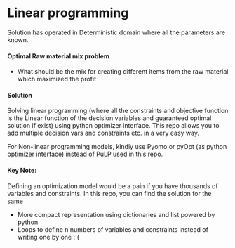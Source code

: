 # Linear programming 

Solution has operated in Deterministic domain where all the parameters are known. 

#### Optimal Raw material mix problem
- What should be the mix for creating different items from the raw material which maximized the profit

####  Solution
Solving linear programming (where all the constraints and objective function is the Linear function of the decision variables and guaranteed optimal solution if exist) using python optimizer interface. This repo allows you to add multiple decision vars and constraints etc. in a very easy way.

For Non-linear programming models, kindly use Pyomo or pyOpt (as python optimizer interface) instead of PuLP used in this repo. 

#### Key Note:
Defining an optimization model would be a pain if you have thousands of variables and constraints. In this repo, you can find the solution for the same
- More compact representation using dictionaries and list powered by python
- Loops to define n numbers of variables and constraints instead of writing one by one :'( 
